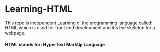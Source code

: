 # Learning-HTML
This repo is independent Learning of the programming language called: HTML which is used for front end development and it's the skeleton for a webpage.
#### HTML stands for: HyperText MarkUp Language
